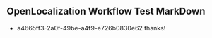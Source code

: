 ## OpenLocalization Workflow Test MarkDown
* a4665ff3-2a0f-49be-a4f9-e726b0830e62 thanks!

<!--HONumber=Aug16_HO1-->


